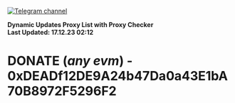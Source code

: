 [![Telegram channel](https://img.shields.io/endpoint?url=https://runkit.io/damiankrawczyk/telegram-badge/branches/master?url=https://t.me/n4z4v0d)](https://t.me/n4z4v0d) 

**Dynamic Updates Proxy List with Proxy Checker**  
**Last Updated: 17.12.23 02:12**

# DONATE (_any evm_) - 0xDEADf12DE9A24b47Da0a43E1bA70B8972F5296F2
